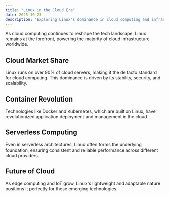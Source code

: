 ```yaml
---
title: "Linux in the Cloud Era"
date: 2025-10-23
description: "Exploring Linux's dominance in cloud computing and infrastructure."
---
```


As cloud computing continues to reshape the tech landscape, Linux remains at the forefront, powering the majority of cloud infrastructure worldwide.

## Cloud Market Share

Linux runs on over 90% of cloud servers, making it the de facto standard for cloud computing. This dominance is driven by its stability, security, and scalability.

## Container Revolution

Technologies like Docker and Kubernetes, which are built on Linux, have revolutionized application deployment and management in the cloud.

## Serverless Computing

Even in serverless architectures, Linux often forms the underlying foundation, ensuring consistent and reliable performance across different cloud providers.

## Future of Cloud

As edge computing and IoT grow, Linux's lightweight and adaptable nature positions it perfectly for these emerging technologies.